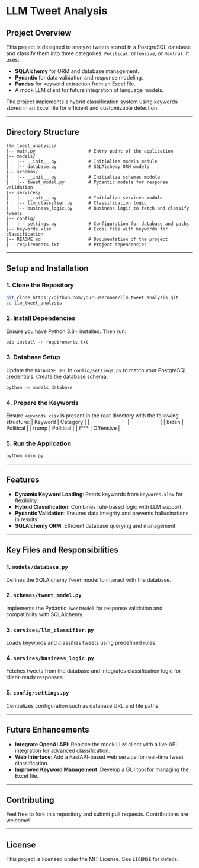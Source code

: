 # LLM Tweet Analysis

## Project Overview
This project is designed to analyze tweets stored in a PostgreSQL database and classify them into three categories: `Political`, `Offensive`, or `Neutral`. It uses:
- **SQLAlchemy** for ORM and database management.
- **Pydantic** for data validation and response modeling.
- **Pandas** for keyword extraction from an Excel file.
- A mock LLM client for future integration of language models.

The project implements a hybrid classification system using keywords stored in an Excel file for efficient and customizable detection.

---

## Directory Structure
```plaintext
llm_tweet_analysis/
|-- main.py                    # Entry point of the application
|-- models/
|   |-- __init__.py            # Initialize models module
|   |-- database.py            # SQLAlchemy ORM models
|-- schemas/
|   |-- __init__.py            # Initialize schemas module
|   |-- tweet_model.py         # Pydantic models for response validation
|-- services/
|   |-- __init__.py            # Initialize services module
|   |-- llm_classifier.py      # Classification logic
|   |-- business_logic.py      # Business logic to fetch and classify tweets
|-- config/
|   |-- settings.py            # Configuration for database and paths
|-- keywords.xlsx              # Excel file with keywords for classification
|-- README.md                  # Documentation of the project
|-- requirements.txt           # Project dependencies
```

---

## Setup and Installation

### 1. Clone the Repository
```bash
git clone https://github.com/your-username/llm_tweet_analysis.git
cd llm_tweet_analysis
```

### 2. Install Dependencies
Ensure you have Python 3.8+ installed. Then run:
```bash
pip install -r requirements.txt
```

### 3. Database Setup
Update the `DATABASE_URL` in `config/settings.py` to match your PostgreSQL credentials. Create the database schema:
```bash
python -m models.database
```

### 4. Prepare the Keywords
Ensure `keywords.xlsx` is present in the root directory with the following structure:
| Keyword        | Category    |
|----------------|-------------|
| biden          | Political   |
| trump          | Political   |
| f***           | Offensive   |

### 5. Run the Application
```bash
python main.py
```

---

## Features
- **Dynamic Keyword Loading**: Reads keywords from `keywords.xlsx` for flexibility.
- **Hybrid Classification**: Combines rule-based logic with LLM support.
- **Pydantic Validation**: Ensures data integrity and prevents hallucinations in results.
- **SQLAlchemy ORM**: Efficient database querying and management.

---

## Key Files and Responsibilities

### 1. `models/database.py`
Defines the SQLAlchemy `Tweet` model to interact with the database.

### 2. `schemas/tweet_model.py`
Implements the Pydantic `TweetModel` for response validation and compatibility with SQLAlchemy.

### 3. `services/llm_classifier.py`
Loads keywords and classifies tweets using predefined rules.

### 4. `services/business_logic.py`
Fetches tweets from the database and integrates classification logic for client-ready responses.

### 5. `config/settings.py`
Centralizes configuration such as database URL and file paths.

---

## Future Enhancements
- **Integrate OpenAI API**: Replace the mock LLM client with a live API integration for advanced classification.
- **Web Interface**: Add a FastAPI-based web service for real-time tweet classification.
- **Improved Keyword Management**: Develop a GUI tool for managing the Excel file.

---

## Contributing
Feel free to fork this repository and submit pull requests. Contributions are welcome!

---

## License
This project is licensed under the MIT License. See `LICENSE` for details.


